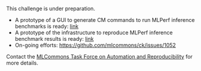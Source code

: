 This challenge is under preparation.

* A prototype of a GUI to generate CM commands to run MLPerf inference benchmarks is ready: [link](https://access.cknowledge.org/playground/?action=howtorun&bench_uid=39877bb63fb54725)
* A prototype of the infrastructure to reproduce MLPerf inference benchmark results is ready: [link](https://access.cknowledge.org/playground/?action=reproduce)
* On-going efforts: https://github.com/mlcommons/ck/issues/1052

Contact the [MLCommons Task Force on Automation and Reproducibility](https://github.com/mlcommons/ck/blob/master/docs/taskforce.md) for more details.
